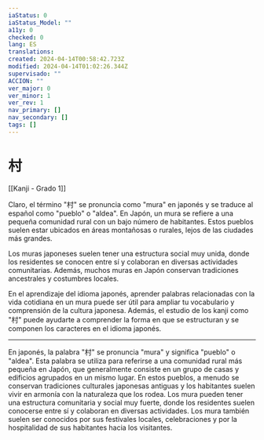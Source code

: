 ```yaml
---
iaStatus: 0
iaStatus_Model: ""
a11y: 0
checked: 0
lang: ES
translations: 
created: 2024-04-14T00:58:42.723Z
modified: 2024-04-14T01:02:26.344Z
supervisado: ""
ACCION: ""
ver_major: 0
ver_minor: 1
ver_rev: 1
nav_primary: []
nav_secondary: []
tags: []
---
```

# 村

[[Kanji - Grado 1]]

Claro, el término "村" se pronuncia como "mura" en japonés y se traduce al español como "pueblo" o "aldea". En Japón, un mura se refiere a una pequeña comunidad rural con un bajo número de habitantes. Estos pueblos suelen estar ubicados en áreas montañosas o rurales, lejos de las ciudades más grandes.

Los muras japoneses suelen tener una estructura social muy unida, donde los residentes se conocen entre sí y colaboran en diversas actividades comunitarias. Además, muchos muras en Japón conservan tradiciones ancestrales y costumbres locales.

En el aprendizaje del idioma japonés, aprender palabras relacionadas con la vida cotidiana en un mura puede ser útil para ampliar tu vocabulario y comprensión de la cultura japonesa. Además, el estudio de los kanji como "村" puede ayudarte a comprender la forma en que se estructuran y se componen los caracteres en el idioma japonés.

---

En japonés, la palabra "村" se pronuncia "mura" y significa "pueblo" o "aldea". Esta palabra se utiliza para referirse a una comunidad rural más pequeña en Japón, que generalmente consiste en un grupo de casas y edificios agrupados en un mismo lugar. En estos pueblos, a menudo se conservan tradiciones culturales japonesas antiguas y los habitantes suelen vivir en armonía con la naturaleza que los rodea. Los mura pueden tener una estructura comunitaria y social muy fuerte, donde los residentes suelen conocerse entre sí y colaboran en diversas actividades. Los mura también suelen ser conocidos por sus festivales locales, celebraciones y por la hospitalidad de sus habitantes hacia los visitantes.
